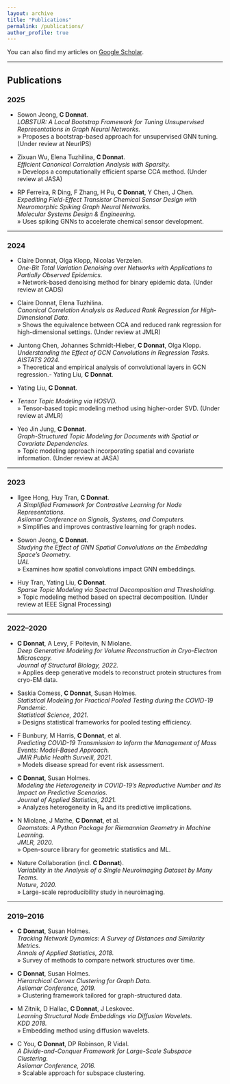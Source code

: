 ```yaml
---
layout: archive
title: "Publications"
permalink: /publications/
author_profile: true
---
```


You can also find my articles on <a href="https://scholar.google.com/citations?user=dOouAwUAAAAJ&hl=en&oi=ao" target="_blank">Google Scholar</a>.

---

## Publications


### 2025
- Sowon Jeong, **C Donnat**.  
  *LOBSTUR: A Local Bootstrap Framework for Tuning Unsupervised Representations in Graph Neural Networks.*  
  &raquo; Proposes a bootstrap-based approach for unsupervised GNN tuning. (Under review at NeurIPS)

- Zixuan Wu, Elena Tuzhilina, **C Donnat**.  
  *Efficient Canonical Correlation Analysis with Sparsity.*  
  &raquo; Develops a computationally efficient sparse CCA method. (Under review at JASA)

- RP Ferreira, R Ding, F Zhang, H Pu, **C Donnat**, Y Chen, J Chen.  
  *Expediting Field-Effect Transistor Chemical Sensor Design with Neuromorphic Spiking Graph Neural Networks.*  
  *Molecular Systems Design & Engineering.*  
  &raquo; Uses spiking GNNs to accelerate chemical sensor development.

---

### 2024
- Claire Donnat, Olga Klopp, Nicolas Verzelen.  
  *One-Bit Total Variation Denoising over Networks with Applications to Partially Observed Epidemics.*  
  &raquo; Network-based denoising method for binary epidemic data. (Under review at CADS)

- Claire Donnat, Elena Tuzhilina.  
  *Canonical Correlation Analysis as Reduced Rank Regression for High-Dimensional Data.*  
  &raquo; Shows the equivalence between CCA and reduced rank regression for high-dimensional settings. (Under review at JMLR)

- Juntong Chen, Johannes Schmidt-Hieber, **C Donnat**, Olga Klopp.  
  *Understanding the Effect of GCN Convolutions in Regression Tasks.*  
  *AISTATS 2024.*  
  &raquo; Theoretical and empirical analysis of convolutional layers in GCN regression.- Yating Liu, **C Donnat**.  

- Yating Liu, **C Donnat**.
- *Tensor Topic Modeling via HOSVD.*  
  &raquo; Tensor-based topic modeling method using higher-order SVD. (Under review at JMLR)

- Yeo Jin Jung, **C Donnat**.  
  *Graph-Structured Topic Modeling for Documents with Spatial or Covariate Dependencies.*  
  &raquo; Topic modeling approach incorporating spatial and covariate information. (Under review at JASA)

---

### 2023
- Ilgee Hong, Huy Tran, **C Donnat**.  
  *A Simplified Framework for Contrastive Learning for Node Representations.*  
  *Asilomar Conference on Signals, Systems, and Computers.*  
  &raquo; Simplifies and improves contrastive learning for graph nodes.

- Sowon Jeong, **C Donnat**.  
  *Studying the Effect of GNN Spatial Convolutions on the Embedding Space’s Geometry.*  
  *UAI.*  
  &raquo; Examines how spatial convolutions impact GNN embeddings.

- Huy Tran, Yating Liu, **C Donnat**.  
  *Sparse Topic Modeling via Spectral Decomposition and Thresholding.*  
  &raquo; Topic modeling method based on spectral decomposition. (Under review at IEEE Signal Processing)

---

### 2022–2020
- **C Donnat**, A Levy, F Poitevin, N Miolane.  
  *Deep Generative Modeling for Volume Reconstruction in Cryo-Electron Microscopy.*  
  *Journal of Structural Biology, 2022.*  
  &raquo; Applies deep generative models to reconstruct protein structures from cryo-EM data.

- Saskia Comess, **C Donnat**, Susan Holmes.  
  *Statistical Modeling for Practical Pooled Testing during the COVID-19 Pandemic.*  
  *Statistical Science, 2021.*  
  &raquo; Designs statistical frameworks for pooled testing efficiency.

- F Bunbury, M Harris, **C Donnat**, et al.  
  *Predicting COVID-19 Transmission to Inform the Management of Mass Events: Model-Based Approach.*  
  *JMIR Public Health Surveill, 2021.*  
  &raquo; Models disease spread for event risk assessment.

- **C Donnat**, Susan Holmes.  
  *Modeling the Heterogeneity in COVID-19’s Reproductive Number and Its Impact on Predictive Scenarios.*  
  *Journal of Applied Statistics, 2021.*  
  &raquo; Analyzes heterogeneity in R₀ and its predictive implications.

- N Miolane, J Mathe, **C Donnat**, et al.  
  *Geomstats: A Python Package for Riemannian Geometry in Machine Learning.*  
  *JMLR, 2020.*  
  &raquo; Open-source library for geometric statistics and ML.

- Nature Collaboration (incl. **C Donnat**).  
  *Variability in the Analysis of a Single Neuroimaging Dataset by Many Teams.*  
  *Nature, 2020.*  
  &raquo; Large-scale reproducibility study in neuroimaging.

---

### 2019–2016
- **C Donnat**, Susan Holmes.  
  *Tracking Network Dynamics: A Survey of Distances and Similarity Metrics.*  
  *Annals of Applied Statistics, 2018.*  
  &raquo; Survey of methods to compare network structures over time.

- **C Donnat**, Susan Holmes.  
  *Hierarchical Convex Clustering for Graph Data.*  
  *Asilomar Conference, 2019.*  
  &raquo; Clustering framework tailored for graph-structured data.

- M Zitnik, D Hallac, **C Donnat**, J Leskovec.  
  *Learning Structural Node Embeddings via Diffusion Wavelets.*  
  *KDD 2018.*  
  &raquo; Embedding method using diffusion wavelets.

- C You, **C Donnat**, DP Robinson, R Vidal.  
  *A Divide-and-Conquer Framework for Large-Scale Subspace Clustering.*  
  *Asilomar Conference, 2016.*  
  &raquo; Scalable approach for subspace clustering.



